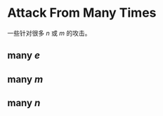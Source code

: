 # Attack From Many Times     
一些针对很多 $n$ 或 $m$ 的攻击。   
## many $e$   
## many $m$   
## many $n$   
